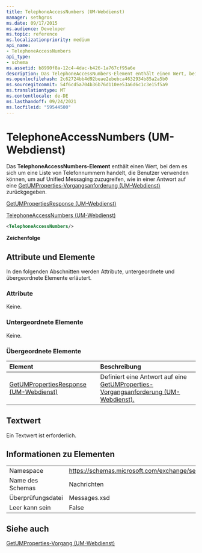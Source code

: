 ```yaml
---
title: TelephoneAccessNumbers (UM-Webdienst)
manager: sethgros
ms.date: 09/17/2015
ms.audience: Developer
ms.topic: reference
ms.localizationpriority: medium
api_name:
- TelephoneAccessNumbers
api_type:
- schema
ms.assetid: b8990f8a-12c4-4dac-b426-1a767cf95a6e
description: Das TelephoneAccessNumbers-Element enthält einen Wert, bei dem es sich um eine Liste von Telefonnummern handelt, die Benutzer verwenden können, um auf Unified Messaging zuzugreifen, wie in einer Antwort auf eine GetUMProperties-Vorgangsanforderung (UM-Webdienst) zurückgegeben.
ms.openlocfilehash: 2c62724bb4d92beae2ebebca4632934b85a2a5b0
ms.sourcegitcommit: 54f6cd5a704b36b76d110ee53a6d6c1c3e15f5a9
ms.translationtype: MT
ms.contentlocale: de-DE
ms.lasthandoff: 09/24/2021
ms.locfileid: "59544500"
---
```

# <a name="telephoneaccessnumbers-um-web-service"></a>TelephoneAccessNumbers (UM-Webdienst)

Das **TelephoneAccessNumbers-Element** enthält einen Wert, bei dem es sich um eine Liste von Telefonnummern handelt, die Benutzer verwenden können, um auf Unified Messaging zuzugreifen, wie in einer Antwort auf eine [GetUMProperties-Vorgangsanforderung (UM-Webdienst)](getumproperties-operation-um-web-service.md) zurückgegeben. 
  
[GetUMPropertiesResponse (UM-Webdienst)](getumpropertiesresponse-um-web-service.md)
  
[TelephoneAccessNumbers (UM-Webdienst)](telephoneaccessnumbers-um-web-service.md)
  
```xml
<TelephoneAccessNumbers/>
```

 **Zeichenfolge**
## <a name="attributes-and-elements"></a>Attribute und Elemente

In den folgenden Abschnitten werden Attribute, untergeordnete und übergeordnete Elemente erläutert.
  
### <a name="attributes"></a>Attribute

Keine.
  
### <a name="child-elements"></a>Untergeordnete Elemente

Keine.
  
### <a name="parent-elements"></a>Übergeordnete Elemente

|**Element**|**Beschreibung**|
|:-----|:-----|
|[GetUMPropertiesResponse (UM-Webdienst)](getumpropertiesresponse-um-web-service.md) <br/> |Definiert eine Antwort auf eine [GetUMProperties-Vorgangsanforderung (UM-Webdienst).](getumproperties-operation-um-web-service.md)  <br/> |
   
## <a name="text-value"></a>Textwert

Ein Textwert ist erforderlich.
  
## <a name="element-information"></a>Informationen zu Elementen

|||
|:-----|:-----|
|Namespace  <br/> |https://schemas.microsoft.com/exchange/services/2006/messages  <br/> |
|Name des Schemas  <br/> |Nachrichten  <br/> |
|Überprüfungsdatei  <br/> |Messages.xsd  <br/> |
|Leer kann sein  <br/> |False  <br/> |
   
## <a name="see-also"></a>Siehe auch



[GetUMProperties-Vorgang (UM-Webdienst)](getumproperties-operation-um-web-service.md)

